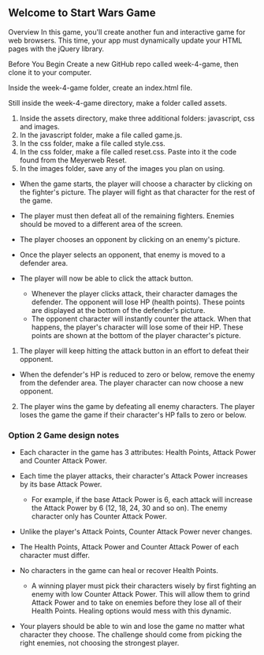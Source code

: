 ## Welcome to Start Wars Game

Overview
In this game, you'll create another fun and interactive game for web browsers. This time, your app must dynamically update your HTML pages with the jQuery library.

Before You Begin
Create a new GitHub repo called week-4-game, then clone it to your computer.

Inside the week-4-game folder, create an index.html file.

Still inside the week-4-game directory, make a folder called assets.

1. Inside the assets directory, make three additional folders: javascript, css and images.
2. In the javascript folder, make a file called game.js.
3. In the css folder, make a file called style.css.
4. In the css folder, make a file called reset.css. Paste into it the code found from the Meyerweb Reset.
5. In the images folder, save any of the images you plan on using.

* When the game starts, the player will choose a character by clicking on the fighter's picture. The player will fight as that character for the rest of the game.

* The player must then defeat all of the remaining fighters. Enemies should be moved to a different area of the screen.

* The player chooses an opponent by clicking on an enemy's picture.

* Once the player selects an opponent, that enemy is moved to a defender area.

* The player will now be able to click the attack button.

    * Whenever the player clicks attack, their character damages the defender. The opponent will lose HP (health points). These points are displayed at the bottom of the defender's picture.
    * The opponent character will instantly counter the attack. When that happens, the player's character will lose some of their HP. These points are shown at the bottom of the player character's picture.

1. The player will keep hitting the attack button in an effort to defeat their opponent.
  * When the defender's HP is reduced to zero or below, remove the enemy from the defender area. The player character can now choose a new opponent.
2. The player wins the game by defeating all enemy characters. The player loses the game the game if their character's HP falls to zero or below.

### Option 2 Game design notes

* Each character in the game has 3 attributes: Health Points, Attack Power and Counter Attack Power.

* Each time the player attacks, their character's Attack Power increases by its base Attack Power.

    * For example, if the base Attack Power is 6, each attack will increase the Attack Power by 6 (12, 18, 24, 30 and so on).
The enemy character only has Counter Attack Power.

* Unlike the player's Attack Points, Counter Attack Power never changes.
* The Health Points, Attack Power and Counter Attack Power of each character must differ.

* No characters in the game can heal or recover Health Points.

    * A winning player must pick their characters wisely by first fighting an enemy with low Counter Attack Power. This will allow them to grind Attack Power and to take on enemies before they lose all of their Health Points. Healing options would mess with this dynamic.
    
* Your players should be able to win and lose the game no matter what character they choose. The challenge should come from picking the right enemies, not choosing the strongest player.

